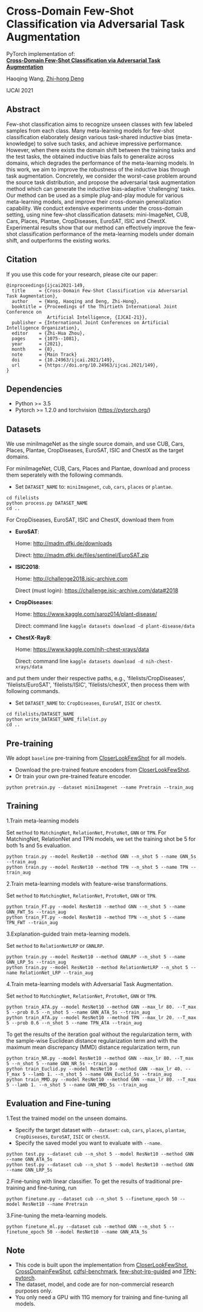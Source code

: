 # Cross-Domain Few-Shot Classification via Adversarial Task Augmentation
PyTorch implementation of:
<br>
[**Cross-Domain Few-Shot Classification via Adversarial Task Augmentation**](https://www.ijcai.org/proceedings/2021/0149.pdf)
<br>

Haoqing Wang, [Zhi-hong Deng](http://www.cis.pku.edu.cn/jzyg/szdw/dzh.htm)

IJCAI 2021

## Abstract

Few-shot classification aims to recognize unseen classes with few labeled samples from each class. Many meta-learning models for few-shot classification elaborately design various task-shared inductive bias (meta-knowledge) to solve such tasks, and achieve impressive performance. However, when there exists the domain shift between the training tasks and the test tasks, the obtained inductive bias fails to generalize across domains, which degrades the performance of the meta-learning models. In this work, we aim to improve the robustness of the inductive bias through task augmentation. Concretely, we consider the worst-case problem around the source task distribution, and propose the adversarial task augmentation method which can generate the inductive bias-adaptive 'challenging' tasks. Our method can be used as a simple plug-and-play module for various meta-learning models, and improve their cross-domain generalization capability. We conduct extensive experiments under the cross-domain setting, using nine few-shot classification datasets: mini-ImageNet, CUB, Cars, Places, Plantae, CropDiseases, EuroSAT, ISIC and ChestX. Experimental results show that our method can effectively improve the few-shot classification performance of the meta-learning models under domain shift, and outperforms the existing works.

## Citation

If you use this code for your research, please cite our paper:
```
@inproceedings{ijcai2021-149,
  title     = {Cross-Domain Few-Shot Classification via Adversarial Task Augmentation},
  author    = {Wang, Haoqing and Deng, Zhi-Hong},
  booktitle = {Proceedings of the Thirtieth International Joint Conference on
               Artificial Intelligence, {IJCAI-21}},
  publisher = {International Joint Conferences on Artificial Intelligence Organization},
  editor    = {Zhi-Hua Zhou},
  pages     = {1075--1081},
  year      = {2021},
  month     = {8},
  note      = {Main Track}
  doi       = {10.24963/ijcai.2021/149},
  url       = {https://doi.org/10.24963/ijcai.2021/149},
}
```

## Dependencies
* Python >= 3.5
* Pytorch >= 1.2.0 and torchvision (https://pytorch.org/)

## Datasets
We use miniImageNet as the single source domain, and use CUB, Cars, Places, Plantae, CropDiseases, EuroSAT, ISIC and ChestX as the target domains.

For miniImageNet, CUB, Cars, Places and Plantae, download and process them seperately with the following commands.
- Set `DATASET_NAME` to: `miniImagenet`, `cub`, `cars`, `places` or `plantae`.
```
cd filelists
python process.py DATASET_NAME
cd ..
```

For CropDiseases, EuroSAT, ISIC and ChestX, download them from

* **EuroSAT**:

    Home: http://madm.dfki.de/downloads

    Direct: http://madm.dfki.de/files/sentinel/EuroSAT.zip

* **ISIC2018**:

    Home: http://challenge2018.isic-archive.com

    Direct (must login): https://challenge.isic-archive.com/data#2018

* **CropDiseases**:

    Home: https://www.kaggle.com/saroz014/plant-disease/

    Direct: command line `kaggle datasets download -d plant-disease/data`

* **ChestX-Ray8**:

    Home: https://www.kaggle.com/nih-chest-xrays/data
    
    Direct: command line `kaggle datasets download -d nih-chest-xrays/data`

and put them under their respective paths, e.g., 'filelists/CropDiseases', 'filelists/EuroSAT', 'filelists/ISIC', 'filelists/chestX', then process them with following commands.
- Set `DATASET_NAME` to: `CropDiseases`, `EuroSAT`, `ISIC` or `chestX`.
```
cd filelists/DATASET_NAME
python write_DATASET_NAME_filelist.py
cd ..
```

## Pre-training
We adopt `baseline` pre-training from [CloserLookFewShot](https://github.com/wyharveychen/CloserLookFewShot) for all models.
- Download the pre-trained feature encoders from [CloserLookFewShot](https://github.com/wyharveychen/CloserLookFewShot).
- Or train your own pre-trained feature encoder.
```
python pretrain.py --dataset miniImagenet --name Pretrain --train_aug
```

## Training

1.Train meta-learning models

Set `method` to `MatchingNet`, `RelationNet`, `ProtoNet`, `GNN` or `TPN`. For MatchingNet, RelationNet and TPN models, we set the training shot be 5 for both 1s and 5s evaluation.
```
python train.py --model ResNet10 --method GNN --n_shot 5 --name GNN_5s --train_aug
python train.py --model ResNet10 --method TPN --n_shot 5 --name TPN --train_aug
```

2.Train meta-learning models with feature-wise transformations.

Set `method` to `MatchingNet`, `RelationNet`, `ProtoNet`, `GNN` or `TPN`.
```
python train_FT.py --model ResNet10 --method GNN --n_shot 5 --name GNN_FWT_5s --train_aug
python train_FT.py --model ResNet10 --method TPN --n_shot 5 --name TPN_FWT --train_aug
```

3.Explanation-guided train meta-learning models.

Set `method` to `RelationNetLRP` or `GNNLRP`.
```
python train.py --model ResNet10 --method GNNLRP --n_shot 5 --name GNN_LRP_5s --train_aug
python train.py --model ResNet10 --method RelationNetLRP --n_shot 5 --name RelationNet_LRP --train_aug
```

4.Train meta-learning models with Adversarial Task Augmentation.

Set `method` to `MatchingNet`, `RelationNet`, `ProtoNet`, `GNN` or `TPN`.
```
python train_ATA.py --model ResNet10 --method GNN --max_lr 80. --T_max 5 --prob 0.5 --n_shot 5 --name GNN_ATA_5s --train_aug
python train_ATA.py --model ResNet10 --method TPN --max_lr 20. --T_max 5 --prob 0.6 --n_shot 5 --name TPN_ATA --train_aug
```
To get the results of the iteration goal without the regularization term, with the sample-wise Euclidean distance regularization term and with the maximum mean discrepancy (MMD) distance regularization term, run
```
python train_NR.py --model ResNet10 --method GNN --max_lr 80. --T_max 5 --n_shot 5 --name GNN_NR_5s --train_aug
python train_Euclid.py --model ResNet10 --method GNN --max_lr 40. --T_max 5 --lamb 1. --n_shot 5 --name GNN_Euclid_5s --train_aug
python train_MMD.py --model ResNet10 --method GNN --max_lr 80. --T_max 5 --lamb 1. --n_shot 5 --name GNN_MMD_5s --train_aug
```

## Evaluation and Fine-tuning

1.Test the trained model on the unseen domains.

- Specify the target dataset with `--dataset`: `cub`, `cars`, `places`, `plantae`, `CropDiseases`, `EuroSAT`, `ISIC` or `chestX`.
- Specify the saved model you want to evaluate with `--name`.
```
python test.py --dataset cub --n_shot 5 --model ResNet10 --method GNN --name GNN_ATA_5s
python test.py --dataset cub --n_shot 5 --model ResNet10 --method GNN --name GNN_LRP_5s
```

2.Fine-tuning with linear classifier.
To get the results of traditional pre-training and fine-tuning, run
```
python finetune.py --dataset cub --n_shot 5 --finetune_epoch 50 --model ResNet10 --name Pretrain
```

3.Fine-tuning the meta-learning models.
```
python finetune_ml.py --dataset cub --method GNN --n_shot 5 --finetune_epoch 50 --model ResNet10 --name GNN_ATA_5s
```

## Note
- This code is built upon the implementation from [CloserLookFewShot](https://github.com/wyharveychen/CloserLookFewShot), [CrossDomainFewShot](https://github.com/hytseng0509/CrossDomainFewShot), [cdfsl-benchmark](https://github.com/IBM/cdfsl-benchmark), [few-shot-lrp-guided](https://github.com/SunJiamei/few-shot-lrp-guided) and [TPN-pytorch](https://github.com/csyanbin/TPN-pytorch).
- The dataset, model, and code are for non-commercial research purposes only.
- You only need a GPU with 11G memory for training and fine-tuning all models.
